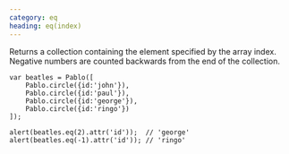 ```yaml
---
category: eq
heading: eq(index)
---
```


Returns a collection containing the element specified by the array index. Negative numbers are counted backwards from the end of the collection.

    var beatles = Pablo([
        Pablo.circle({id:'john'}),
        Pablo.circle({id:'paul'}),
        Pablo.circle({id:'george'}),
        Pablo.circle({id:'ringo'})
    ]);
    
    alert(beatles.eq(2).attr('id'));  // 'george'
    alert(beatles.eq(-1).attr('id')); // 'ringo'
